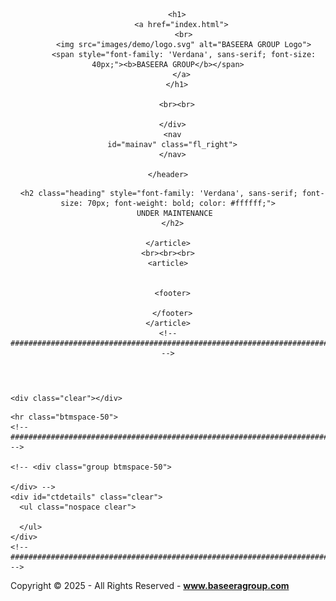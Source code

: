 <!DOCTYPE html>

<html lang="">

<head>
  <title>BASEERA GROUP</title>
  <meta charset="utf-8">
  <meta name="viewport" content="width=device-width, initial-scale=1.0, maximum-scale=1.0, user-scalable=no">
  <link href="layout/styles/layout.css" rel="stylesheet" type="text/css" media="all">
</head>

<body id="top">

<!-- --------------------------------------------------------------------------------------- -->

<!-- Top Background Image Wrapper -->
<div class="bgded overlay" style="background-image: url('images/demo/backgrounds/01.png'); background-size: cover; background-position: center; background-repeat: no-repeat;">
<!-- <div class="bgded overlay" style="background-image:url('images/demo/backgrounds/01.png');">  -->
  <!-- ################################################################################################ -->
  

  <div class="wrapper row1">
    <header id="header" class="hoc clear">
      <div id="logo" class="fl_left"> 
        <!-- --------------------------------------------------------------------------------------- -->
        
        <h1>
          <a href="index.html">
           <br>
           <img src="images/demo/logo.svg" alt="BASEERA GROUP Logo">
           <span style="font-family: 'Verdana', sans-serif; font-size: 40px;"><b>BASEERA GROUP</b></span>
          </a>
        </h1>
        
        <br><br>

      </div>
      <nav
       id="mainav" class="fl_right"> 
      </nav>
  
    </header>
  </div>

<!-- --------------------------------------------------------------------------------------- -->
  <div id="pageintro" class="hoc clear">
    <article>
      
      <h2 class="heading" style="font-family: 'Verdana', sans-serif; font-size: 70px; font-weight: bold; color: #ffffff;">
       UNDER MAINTENANCE
      </h2>
  
    </article>
    <br><br><br>
    <article>
      
      
      <footer>

      </footer>
    </article>
    <!-- ################################################################################################ -->
  </div>
  <!-- ################################################################################################ -->
</div>
<!-- End Top Background Image Wrapper -->
<!-- ################################################################################################ -->

    <div class="clear"></div>
    
  
  </main>
  
</div>

<!-- ################################################################################################ -->
<div class="wrapper bgded" style="background-image:url('images/demo/backgrounds/04.png');">
  <section id="testimonials" class="hoc clear"> 
    <!-- ################################################################################################ -->
  </section>
</div>

<!-- ################################################################################################ -->
<div class="bgded overlay row4" style="background-image:url('images/demo/backgrounds/05.png');">
  <footer id="footer" class="hoc clear"> 
    <!-- ################################################################################################ -->

    <hr class="btmspace-50">
    <!-- ################################################################################################ -->
    
    <!-- <div class="group btmspace-50">
      
    </div> -->
    <div id="ctdetails" class="clear">
      <ul class="nospace clear">

      </ul>
    </div>
    <!-- ################################################################################################ -->
  </footer>
</div>

<!-- --------------------------------------------------------------------------------------- -->

<div class="wrapper row5">
  <div id="copyright" class="hoc clear"> 
    <p class="center_text">Copyright &copy; 2025 - All Rights Reserved - <a href="#"><b>www.baseeragroup.com</b></a></p>
  </div>
</div>

<!-- --------------------------------------------------------------------------------------- -->

<a id="backtotop" href="#top"><i class="fas fa-chevron-up"></i></a>
<!-- JAVASCRIPTS -->
<script src="layout/scripts/jquery.min.js"></script>
<script src="layout/scripts/jquery.backtotop.js"></script>

</body>
</html>
